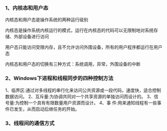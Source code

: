 ### 1、内核态和用户态

内核态和用户态是操作系统的两种运行级别

内核态是操作系统内核运行的模式，运行在内核态的代码可以无限制地对系统存储、外部设备进行访问

用户态只能访问受限内存，且不允许访问外围设备，所有的用户程序都运行在用户态

内核态和用户态的切换有三种方式：系统调用，异常，外围设备的中断

### 2、Windows下进程和线程同步的四种控制方法

1、临界区:通过对多线程的串行化来访问公共资源或一段代码，速度快，适合控制数据访问。 
2、互斥量:为协调共同对一个共享资源的单独访问而设计的。 
3、信号量:为控制一个具有有限数量用户资源而设计。 
4、事 件:用来通知线程有一些事件已发生，从而启动后继任务的开始。

### 3、线程间的通信方式

